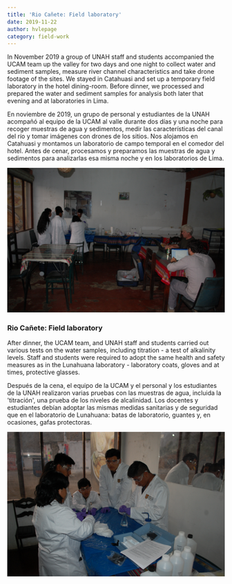 ```yaml
---
title: 'Rio Cañete: Field laboratory'
date: 2019-11-22
author: hvlepage
category: field-work
---
```



In November 2019 a group of UNAH staff and students accompanied the UCAM team up the valley for two days and one night to collect water and sediment samples, measure river channel characteristics and take drone footage of the sites. We stayed in Catahuasi and set up a temporary field laboratory in the hotel dining-room. Before dinner, we processed and prepared the water and sediment samples for analysis both later that evening and at laboratories in Lima.

En noviembre de 2019, un grupo de personal y estudiantes de la UNAH acompañó al equipo de la UCAM al valle durante dos días y una noche para recoger muestras de agua y sedimentos, medir las características del canal del río y tomar imágenes con drones de los sitios. Nos alojamos en Catahuasi y montamos un laboratorio de campo temporal en el comedor del hotel. Antes de cenar, procesamos y preparamos las muestras de agua y sedimentos para analizarlas esa misma noche y en los laboratorios de Lima.

![Measuring river discharge](/assets/posts/3FieldLab.JPG)



### Rio Cañete: Field laboratory

After dinner, the UCAM team, and UNAH staff and students carried out various tests on the water samples, including titration - a test of alkalinity levels. Staff and students were required to adopt the same health and safety measures as in the Lunahuana laboratory - laboratory coats, gloves and at times, protective glasses.

Después de la cena, el equipo de la UCAM y el personal y los estudiantes de la UNAH realizaron varias pruebas con las muestras de agua, incluida la 'titración', una prueba de los niveles de alcalinidad. Los docentes y estudiantes debían adoptar las mismas medidas sanitarias y de seguridad que en el laboratorio de Lunahuana: batas de laboratorio, guantes y, en ocasiones, gafas protectoras.

![Measuring river discharge](/assets/posts/3FieldTitration.JPG)
